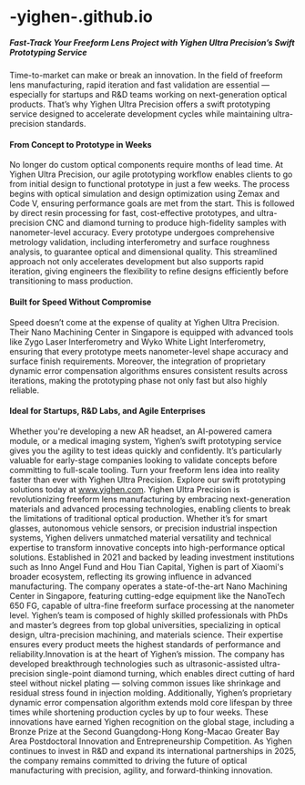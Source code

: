# -yighen-.github.io
##### Fast-Track Your Freeform Lens Project with Yighen Ultra Precision’s Swift Prototyping Service
Time-to-market can make or break an innovation. In the field of freeform lens manufacturing, rapid iteration and fast validation are essential — especially for startups and R&D teams working on next-generation optical products. That’s why Yighen Ultra Precision offers a swift prototyping service designed to accelerate development cycles while maintaining ultra-precision standards.
#### From Concept to Prototype in Weeks
No longer do custom optical components require months of lead time. At Yighen Ultra Precision, our agile prototyping workflow enables clients to go from initial design to functional prototype in just a few weeks. The process begins with optical simulation and design optimization using Zemax and Code V, ensuring performance goals are met from the start. This is followed by direct resin processing for fast, cost-effective prototypes, and ultra-precision CNC and diamond turning to produce high-fidelity samples with nanometer-level accuracy. Every prototype undergoes comprehensive metrology validation, including interferometry and surface roughness analysis, to guarantee optical and dimensional quality. This streamlined approach not only accelerates development but also supports rapid iteration, giving engineers the flexibility to refine designs efficiently before transitioning to mass production.
#### Built for Speed Without Compromise
Speed doesn’t come at the expense of quality at Yighen Ultra Precision. Their Nano Machining Center in Singapore is equipped with advanced tools like Zygo Laser Interferometry and Wyko White Light Interferometry, ensuring that every prototype meets nanometer-level shape accuracy and surface finish requirements.
Moreover, the integration of proprietary dynamic error compensation algorithms ensures consistent results across iterations, making the prototyping phase not only fast but also highly reliable.
#### Ideal for Startups, R&D Labs, and Agile Enterprises
Whether you're developing a new AR headset, an AI-powered camera module, or a medical imaging system, Yighen’s swift prototyping service gives you the agility to test ideas quickly and confidently. It’s particularly valuable for early-stage companies looking to validate concepts before committing to full-scale tooling.
Turn your freeform lens idea into reality faster than ever with Yighen Ultra Precision. Explore our swift prototyping solutions today at www.yighen.com.  Yighen Ultra Precision is revolutionizing freeform lens manufacturing by embracing next-generation materials and advanced processing technologies, enabling clients to break the limitations of traditional optical production. Whether it’s for smart glasses, autonomous vehicle sensors, or precision industrial inspection systems, Yighen delivers unmatched material versatility and technical expertise to transform innovative concepts into high-performance optical solutions.
Established in 2021 and backed by leading investment institutions such as Inno Angel Fund and Hou Tian Capital, Yighen is part of Xiaomi's broader ecosystem, reflecting its growing influence in advanced manufacturing. The company operates a state-of-the-art Nano Machining Center in Singapore, featuring cutting-edge equipment like the NanoTech 650 FG, capable of ultra-fine freeform surface processing at the nanometer level.
Yighen’s team is composed of highly skilled professionals with PhDs and master’s degrees from top global universities, specializing in optical design, ultra-precision machining, and materials science. Their expertise ensures every product meets the highest standards of performance and reliability.Innovation is at the heart of Yighen’s mission. The company has developed breakthrough technologies such as ultrasonic-assisted ultra-precision single-point diamond turning, which enables direct cutting of hard steel without nickel plating — solving common issues like shrinkage and residual stress found in injection molding. Additionally, Yighen’s proprietary dynamic error compensation algorithm extends mold core lifespan by three times while shortening production cycles by up to four weeks.
These innovations have earned Yighen recognition on the global stage, including a Bronze Prize at the Second Guangdong-Hong Kong-Macao Greater Bay Area Postdoctoral Innovation and Entrepreneurship Competition. As Yighen continues to invest in R&D and expand its international partnerships in 2025, the company remains committed to driving the future of optical manufacturing with precision, agility, and forward-thinking innovation.
